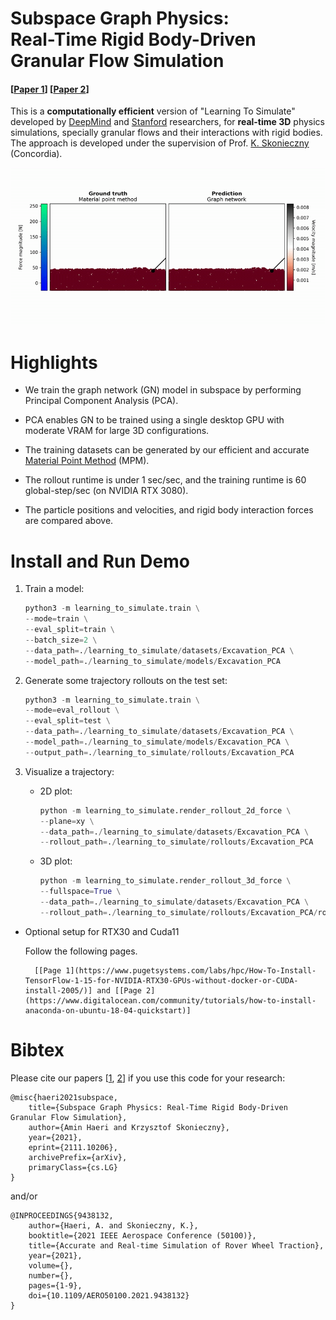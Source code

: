 # Subspace Graph Physics: <br /> Real-Time Rigid Body-Driven Granular Flow Simulation
#### [[Paper 1](https://arxiv.org/abs/2111.10206)] [[Paper 2](https://ieeexplore.ieee.org/abstract/document/9438132)]


This is a <strong>computationally efficient</strong> version of "Learning To Simulate" developed by [DeepMind](https://deepmind.com/research/publications/Learning-to-Simulate-Complex-Physics-with-Graph-Networks) and [Stanford](https://cs.stanford.edu/people/jure) researchers, for <strong>real-time 3D</strong> physics simulations, specially granular flows and their interactions with rigid bodies. The approach is developed under the supervision of Prof. [K. Skonieczny](http://users.encs.concordia.ca/~kskoniec/) (Concordia).

<img src="https://github.com/haeriamin/files/blob/master/excav_ml_4.gif" alt="drawing" width="820">

# Highlights

* We train the graph network (GN) model in subspace by performing Principal Component Analysis (PCA).

* PCA enables GN to be trained using a single desktop GPU with moderate VRAM for large 3D configurations.

* The training datasets can be generated by our efficient and accurate [Material Point Method](https://github.com/haeriamin/MPM-NGF) (MPM).

* The rollout runtime is under 1 sec/sec, and the training runtime is 60 global-step/sec (on NVIDIA RTX 3080).

* The particle positions and velocities, and rigid body interaction forces are compared above.


# Install and Run Demo

1. Train a model:

    ```python
    python3 -m learning_to_simulate.train \
    --mode=train \
    --eval_split=train \
    --batch_size=2 \
    --data_path=./learning_to_simulate/datasets/Excavation_PCA \
    --model_path=./learning_to_simulate/models/Excavation_PCA
    ```

2. Generate some trajectory rollouts on the test set:

    ```python
    python3 -m learning_to_simulate.train \
    --mode=eval_rollout \
    --eval_split=test \
    --data_path=./learning_to_simulate/datasets/Excavation_PCA \
    --model_path=./learning_to_simulate/models/Excavation_PCA \
    --output_path=./learning_to_simulate/rollouts/Excavation_PCA
    ```

3. Visualize a trajectory:

    * 2D plot:

        ```python
        python -m learning_to_simulate.render_rollout_2d_force \
        --plane=xy \
        --data_path=./learning_to_simulate/datasets/Excavation_PCA \
        --rollout_path=./learning_to_simulate/rollouts/Excavation_PCA
        ```

    * 3D plot:

        ```python
        python -m learning_to_simulate.render_rollout_3d_force \
        --fullspace=True \
        --data_path=./learning_to_simulate/datasets/Excavation_PCA \
        --rollout_path=./learning_to_simulate/rollouts/Excavation_PCA/rollout_test_0.pkl
        ```

* Optional setup for RTX30 and Cuda11

    Follow the following pages.

        [[Page 1](https://www.pugetsystems.com/labs/hpc/How-To-Install-TensorFlow-1-15-for-NVIDIA-RTX30-GPUs-without-docker-or-CUDA-install-2005/)] and [[Page 2](https://www.digitalocean.com/community/tutorials/how-to-install-anaconda-on-ubuntu-18-04-quickstart)]

# Bibtex
Please cite our papers [[1](https://arxiv.org/abs/2111.01523), [2](https://ieeexplore.ieee.org/abstract/document/9438132)] if you use this code for your research: 
```
@misc{haeri2021subspace,
    title={Subspace Graph Physics: Real-Time Rigid Body-Driven Granular Flow Simulation}, 
    author={Amin Haeri and Krzysztof Skonieczny},
    year={2021},
    eprint={2111.10206},
    archivePrefix={arXiv},
    primaryClass={cs.LG}
}
```
and/or
```
@INPROCEEDINGS{9438132,
    author={Haeri, A. and Skonieczny, K.},
    booktitle={2021 IEEE Aerospace Conference (50100)},
    title={Accurate and Real-time Simulation of Rover Wheel Traction},
    year={2021},
    volume={},
    number={},
    pages={1-9},
    doi={10.1109/AERO50100.2021.9438132}
}
```

